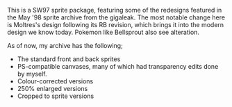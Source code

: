This is a SW97 sprite package, featuring some of the redesigns featured in the May '98 sprite archive from the gigaleak. The most notable change here is Moltres's design following its RB revision, which brings it into the modern design we know today. Pokemon like Bellsprout also see alteration.

As of now, my archive has the following;
- The standard front and back sprites
- PS-compatible canvases, many of which had transparency edits done by myself.
- Colour-corrected versions
- 250% enlarged versions
- Cropped to sprite versions